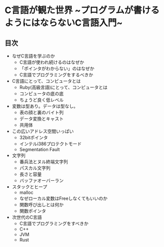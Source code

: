# C言語が観た世界 ~プログラムが書けるようにはならないC言語入門~

## 目次

* なぜC言語を学ぶのか
    * C言語が使われ続けるのはなぜか
    * 「ポインタがわからない」のはなぜか
    * C言語でプログラミングをするべきか
* C言語にとって、コンピュータとは
    * Ruby(高級言語)にとって、コンピュータとは
    * コンピュータの底の底
    * ちょうど良く低レベル
* 変数は型あり。データは型なし。
    * 表の顔と裏のバイト列
    * データ変換とキャスト
    * 共用体
* この広いアドレス空間いっぱい
    * 32bitポインタ
    * インテルi386プロテクトモード
    * Segmentation Fault
* 文字列
    * 番兵法とヌル終端文字列
    * パスカル文字列
    * 長さと容量
    * バッファオーバーラン
* スタックとヒープ
    * malloc
    * なぜローカル変数はFreeしなくてもいいのか
    * 関数呼び出しとは何か
    * 関数ポインタ
* 次世代のC言語
    * C言語でプログラミングをすべきか
    * C++
    * JVM
    * Rust
